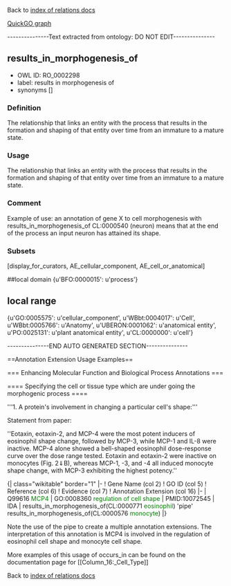 Back to [index of relations docs](https://github.com/geneontology/annotation_extensions/tree/master/doc)

[QuickGO graph](www.ebi.ac.uk/QuickGO/AnnotationExtensionRelations.html)

---------------Text extracted from ontology: DO NOT EDIT---------------

## results_in_morphogenesis_of
* OWL ID: RO_0002298
* label: results in morphogenesis of
* synonyms
[]

### Definition
The relationship that links an entity with the process that results in the formation and shaping of that entity over time from an immature to a mature state.

### Usage
The relationship that links an entity with the process that results in the formation and shaping of that entity over time from an immature to a mature state.

### Comment
Example of use: an annotation of gene X to cell morphogenesis with results_in_morphogenesis_of CL:0000540 (neuron) means that at the end of the process an input neuron has attained its shape.

### Subsets
[display_for_curators, AE_cellular_component, AE_cell_or_anatomical]

##local domain
{u'BFO:0000015': u'process'}

## local range
{u'GO:0005575': u'cellular_component', u'WBbt:0004017': u'Cell', u'WBbt:0005766': u'Anatomy', u'UBERON:0001062': u'anatomical entity', u'PO:0025131': u'plant anatomical entity', u'CL:0000000': u'cell'}

---------------END AUTO GENERATED SECTION---------------

==Annotation Extension Usage Examples==

=== Enhancing Molecular Function and Biological Process Annotations ===

==== Specifying the cell or tissue type which are under going the morphogenic process ====

'''1. A protein's involvement in changing a particular cell's shape:'''

Statement from paper:

''Eotaxin, eotaxin-2, and MCP-4 were the most potent inducers of eosinophil shape change, followed by MCP-3, while MCP-1 and IL-8 were inactive. MCP-4 alone showed a bell-shaped eosinophil dose-response curve over the dose range tested. Eotaxin and eotaxin-2 were inactive on monocytes (Fig. 2⇓B), whereas MCP-1, -3, and -4 all induced monocyte shape change, with MCP-3 exhibiting the highest potency.''

{| class="wikitable" border="1"
|-
! Gene Name (col 2)
! GO ID (col 5)
! Reference (col 6)
! Evidence (col 7)
! Annotation Extension (col 16)
|-
| Q99616  <span style="color:green">MCP4</span>
| GO:0008360 <span style="color:green">regulation of cell shape</span>
| PMID:10072545
| IDA
| results_in_morphogenesis_of(CL:0000771 <span style="color:green">eosinophil</span>) 'pipe' results_in_morphogenesis_of(CL:0000576 <span style="color:green">monocyte</span>)
|}

Note the use of the pipe to create a multiple annotation extensions. The interpretation of this annotation is MCP4 is involved in the regulation of eosinophil cell shape and monocyte cell shape. 

More examples of this usage of occurs_in can be found on the documentation page for [[Column_16:_Cell_Type]]











Back to [index of relations docs](https://github.com/geneontology/annotation_extensions/tree/master/doc)
